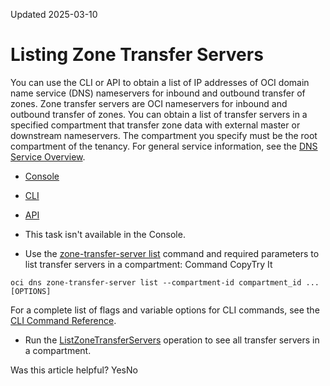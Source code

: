 Updated 2025-03-10
# Listing Zone Transfer Servers
You can use the CLI or API to obtain a list of IP addresses of OCI domain name service (DNS) nameservers for inbound and outbound transfer of zones.
Zone transfer servers are OCI nameservers for inbound and outbound transfer of zones. You can obtain a list of transfer servers in a specified compartment that transfer zone data with external master or downstream nameservers. The compartment you specify must be the root compartment of the tenancy.
For general service information, see the [DNS Service Overview](https://docs.oracle.com/en-us/iaas/Content/DNS/Concepts/dnszonemanagement.htm#overview "The DNS service helps you create and manage DNS zones.").
  * [Console](https://docs.oracle.com/en-us/iaas/Content/DNS/Tasks/zone-transfer-server-list.htm)
  * [CLI](https://docs.oracle.com/en-us/iaas/Content/DNS/Tasks/zone-transfer-server-list.htm)
  * [API](https://docs.oracle.com/en-us/iaas/Content/DNS/Tasks/zone-transfer-server-list.htm)


  * This task isn't available in the Console.
  * Use the [zone-transfer-server list](https://docs.oracle.com/iaas/tools/oci-cli/latest/oci_cli_docs/cmdref/dns/zone-transfer-server/list.html) command and required parameters to list transfer servers in a compartment:
Command
CopyTry It
```
oci dns zone-transfer-server list --compartment-id compartment_id ... [OPTIONS]
```

For a complete list of flags and variable options for CLI commands, see the [CLI Command Reference](https://docs.oracle.com/iaas/tools/oci-cli/latest).
  * Run the [ListZoneTransferServers](https://docs.oracle.com/iaas/api/#/en/dns/latest/ZoneTransferServer/ListZoneTransferServers) operation to see all transfer servers in a compartment.


Was this article helpful?
YesNo

